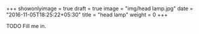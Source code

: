 +++
showonlyimage = true
draft = true
image = "img/head lamp.jpg"
date = "2016-11-05T18:25:22+05:30"
title = "head lamp"
weight = 0
+++

TODO Fill me in.

